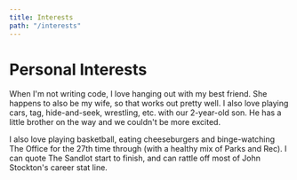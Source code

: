 ```yaml
---
title: Interests
path: "/interests"
---
```


# Personal Interests

When I'm not writing code, I love hanging out with my best friend. She happens to also be my wife, so that works out pretty well. I also love playing cars, tag, hide-and-seek, wrestling, etc. with our 2-year-old son. He has a little brother on the way and we couldn't be more excited.

I also love playing basketball, eating cheeseburgers and binge-watching The Office for the 27th time through (with a healthy mix of Parks and Rec). I can quote The Sandlot start to finish, and can rattle off most of John Stockton's career stat line. 